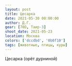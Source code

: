 ```yaml
---
layout: post
title: Цесарка
date: 2021-05-30 00:00:00
author: Д.Г.
gear: [70D, Таир-3]
shoot_date: 2021-05-23
location: Москва
colors: ['dccdbd', '0b0f10']
tags: [животные, птицы, куры]
---
```

Цесарка (орёт дурниной)
